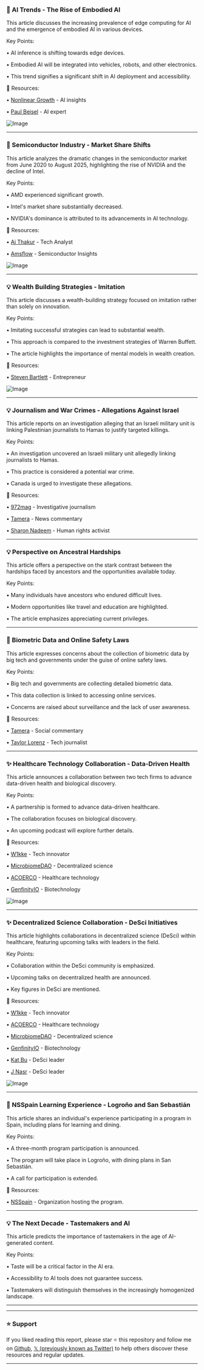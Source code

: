 ### 🤖 AI Trends - The Rise of Embodied AI

This article discusses the increasing prevalence of edge computing for AI and the emergence of embodied AI in various devices.

Key Points:

• AI inference is shifting towards edge devices.


• Embodied AI will be integrated into vehicles, robots, and other electronics.


• This trend signifies a significant shift in AI deployment and accessibility.


🔗 Resources:

• [Nonlinear Growth](https://x.com/nonlineargrowth) - AI insights


• [Paul Beisel](https://x.com/pbeisel) - AI expert


![Image](https://pbs.twimg.com/media/GyWNtrsa4AMtqF_?format=jpg&name=small)


---

### 🚀 Semiconductor Industry - Market Share Shifts

This article analyzes the dramatic changes in the semiconductor market from June 2020 to August 2025, highlighting the rise of NVIDIA and the decline of Intel.

Key Points:

• AMD experienced significant growth.


• Intel's market share substantially decreased.


• NVIDIA's dominance is attributed to its advancements in AI technology.


🔗 Resources:

• [Aj Thakur](https://x.com/ajthakur_) - Tech Analyst


• [Amsflow](https://x.com/Amsflow_) - Semiconductor Insights


![Image](https://pbs.twimg.com/media/Gy3Bwi0bEAA8CRf?format=png&name=small)


---

### 💡 Wealth Building Strategies - Imitation

This article discusses a wealth-building strategy focused on imitation rather than solely on innovation.

Key Points:

• Imitating successful strategies can lead to substantial wealth.


• This approach is compared to the investment strategies of Warren Buffett.


• The article highlights the importance of mental models in wealth creation.


🔗 Resources:

• [Steven Bartlett](https://x.com/StevenBartlett) - Entrepreneur


![Image](https://pbs.twimg.com/amplify_video_thumb/1958263411415908352/img/E2SWwmAlSfRphnBB.jpg)


---

### 💡  Journalism and War Crimes - Allegations Against Israel

This article reports on an investigation alleging that an Israeli military unit is linking Palestinian journalists to Hamas to justify targeted killings.

Key Points:

• An investigation uncovered an Israeli military unit allegedly linking journalists to Hamas.


• This practice is considered a potential war crime.


• Canada is urged to investigate these allegations.


🔗 Resources:

• [972mag](https://972mag.com/israel-gaza-journalists-hamas-hasbara…) - Investigative journalism


• [Tamera](https://x.com/tamera) - News commentary


• [Sharon Nadeem](https://x.com/SharonNadeem) -  Human rights activist


---

### 💡  Perspective on Ancestral Hardships

This article offers a perspective on the stark contrast between the hardships faced by ancestors and the opportunities available today.

Key Points:

• Many individuals have ancestors who endured difficult lives.


•  Modern opportunities like travel and education are highlighted.


•  The article emphasizes appreciating current privileges.


---

### 🤖  Biometric Data and Online Safety Laws

This article expresses concerns about the collection of biometric data by big tech and governments under the guise of online safety laws.

Key Points:

• Big tech and governments are collecting detailed biometric data.


• This data collection is linked to accessing online services.


• Concerns are raised about surveillance and the lack of user awareness.


🔗 Resources:

• [Tamera](https://x.com/tamera) - Social commentary


• [Taylor Lorenz](https://x.com/TaylorLorenz) - Tech journalist


---

### ✨ Healthcare Technology Collaboration - Data-Driven Health

This article announces a collaboration between two tech firms to advance data-driven health and biological discovery.

Key Points:

• A partnership is formed to advance data-driven healthcare.


• The collaboration focuses on biological discovery.


• An upcoming podcast will explore further details.


🔗 Resources:

• [W1kke](https://x.com/w1kke) -  Tech innovator


• [MicrobiomeDAO](https://x.com/microbiomedao) - Decentralized science


• [ACOERCO](https://x.com/acoerco) - Healthcare technology


• [GenfinityIO](https://x.com/GenfinityIO) -  Biotechnology


![Image](https://pbs.twimg.com/media/Gy1PktmWYAIq1Fd?format=jpg&name=small)


---

### ✨ Decentralized Science Collaboration - DeSci Initiatives

This article highlights collaborations in decentralized science (DeSci) within healthcare, featuring upcoming talks with leaders in the field.

Key Points:

•  Collaboration within the DeSci community is emphasized.


•  Upcoming talks on decentralized health are announced.


•  Key figures in DeSci are mentioned.


🔗 Resources:

• [W1kke](https://x.com/w1kke) - Tech innovator


• [ACOERCO](https://x.com/acoerco) - Healthcare technology


• [MicrobiomeDAO](https://x.com/microbiomedao) - Decentralized science


• [GenfinityIO](https://x.com/GenfinityIO) - Biotechnology


• [Kat Bu](https://x.com/katbu00) - DeSci leader


• [J Nasr](https://x.com/jnasr) - DeSci leader


![Image](https://pbs.twimg.com/media/Gy1PktmWYAIq1Fd?format=jpg&name=small)


---

### 🚀  NSSpain Learning Experience - Logroño and San Sebastián

This article shares an individual's experience participating in a program in Spain, including plans for learning and dining.


Key Points:

•  A three-month program participation is announced.


•  The program will take place in Logroño, with dining plans in San Sebastián.


•  A call for participation is extended.


🔗 Resources:

• [NSSpain](https://x.com/NSSpain) -  Organization hosting the program.


---

### 💡 The Next Decade - Tastemakers and AI

This article predicts the importance of tastemakers in the age of AI-generated content.

Key Points:

• Taste will be a critical factor in the AI era.


•  Accessibility to AI tools does not guarantee success.


•  Tastemakers will distinguish themselves in the increasingly homogenized landscape.


---


---

### ⭐️ Support

If you liked reading this report, please star ⭐️ this repository and follow me on [Github](https://github.com/Drix10), [𝕏 (previously known as Twitter)](https://x.com/DRIX_10_) to help others discover these resources and regular updates.

---